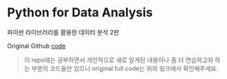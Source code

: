 # Python for Data Analysis

파이썬 라이브러리를 활용한 데이터 분석 2판

Original Github [code](https://github.com/wesm/pydata-book)
> 이 repo에는 공부하면서 개인적으로 새로 알게된 내용이나 좀 더 연습하고자 하는 부분의 코드들만 있으니 original full code는 위의 링크에서 확인해주세요.